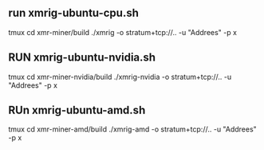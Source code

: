 ## run xmrig-ubuntu-cpu.sh
tmux
cd xmr-miner/build
./xmrig -o stratum+tcp://.. -u "Addrees" -p x
## RUN xmrig-ubuntu-nvidia.sh
tmux
cd xmr-miner-nvidia/build
./xmrig-nvidia -o stratum+tcp://.. -u "Addrees" -p x
## RUn xmrig-ubuntu-amd.sh
tmux
cd xmr-miner-amd/build
./xmrig-amd -o stratum+tcp://.. -u "Addrees" -p x
